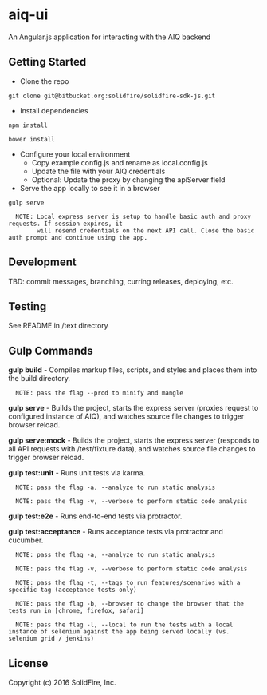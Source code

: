 # aiq-ui

An Angular.js application for interacting with the AIQ backend

## Getting Started
 - Clone the repo
 
 ```
 git clone git@bitbucket.org:solidfire/solidfire-sdk-js.git
 ```
 
 - Install dependencies
 
 ```
 npm install
 ```
 
 ```
 bower install
 ```
 
 - Configure your local environment
    - Copy example.config.js and rename as local.config.js
    - Update the file with your AIQ credentials
    - Optional: Update the proxy by changing the apiServer field
 - Serve the app locally to see it in a browser
 
 ```
 gulp serve
 ```
 

      NOTE: Local express server is setup to handle basic auth and proxy requests. If session expires, it 
            will resend credentials on the next API call. Close the basic auth prompt and continue using the app.
 
## Development

TBD: commit messages, branching, curring releases, deploying, etc.

## Testing

See README in /text directory

## Gulp Commands

**gulp build** - Compiles markup files, scripts, and styles and places them into the build directory.

      NOTE: pass the flag --prod to minify and mangle

**gulp serve** - Builds the project, starts the express server (proxies request to configured instance of AIQ), and watches source file changes to trigger browser reload.

**gulp serve:mock** - Builds the project, starts the express server (responds to all API requests with /test/fixture data), and watches source file changes to trigger browser reload.

**gulp test:unit** - Runs unit tests via karma.

      NOTE: pass the flag -a, --analyze to run static analysis
      
      NOTE: pass the flag -v, --verbose to perform static code analysis

**gulp test:e2e** - Runs end-to-end tests via protractor.

**gulp test:acceptance** - Runs acceptance tests via protractor and cucumber.

      NOTE: pass the flag -a, --analyze to run static analysis
      
      NOTE: pass the flag -v, --verbose to perform static code analysis
      
      NOTE: pass the flag -t, --tags to run features/scenarios with a specific tag (acceptance tests only)
      
      NOTE: pass the flag -b, --browser to change the browser that the tests run in [chrome, firefox, safari]
      
      NOTE: pass the flag -l, --local to run the tests with a local instance of selenium against the app being served locally (vs. selenium grid / jenkins)


## License

Copyright (c) 2016 SolidFire, Inc.
